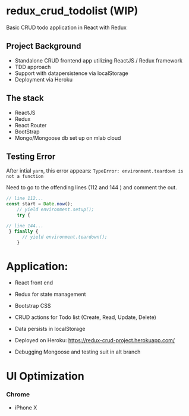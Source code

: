 # redux_crud_todolist (WIP)
Basic CRUD todo application in React with Redux

## Project Background

- Standalone CRUD frontend app utilizing ReactJS / Redux framework
- TDD approach
- Support with datapersistence via localStorage
- Deployment via Heroku

## The stack

- ReactJS
- Redux
- React Router
- BootStrap
- Mongo/Mongoose db set up on mlab cloud

## Testing Error
After intial `yarn`, this error appears:
`TypeError: environment.teardown is not a function`

Need to go to the offending lines (112 and 144
) and comment the out.

```javascript
// line 112...
const start = Date.now();
    // yield environment.setup();
    try {

// line 144...
 } finally {
      // yield environment.teardown();
    }
```

# Application:

- React front end
- Redux for state management
- Bootstrap CSS
- CRUD actions for Todo list (Create, Read, Update, Delete)
- Data persists in localStorage
- Deployed on Heroku: https://redux-crud-project.herokuapp.com/

- Debugging Mongoose and testing suit in alt branch


# UI Optimization
### Chrome
- iPhone X